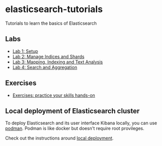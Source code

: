 # elasticsearch-tutorials

Tutorials to learn the basics of Elasticsearch

## Labs

- [Lab 1: Setup](/lab-1.md)
- [Lab 2: Manage Indices and Shards](/lab-2.md)
- [Lab 3: Mapping, Indexing and Text Analysis](/lab-3.md)
- [Lab 4: Search and Aggregation](/lab-4.md)

## Exercises

- [Exercises: practice your skills hands-on](/exercises.md)

## Local deployment of Elasticsearch cluster

To deploy Elasticsearch and its user interface Kibana locally, you can use [podman](https://podman.io/). Podman is like docker but doesn't require root provileges.

Check out the instructions around [local deployment](./podman-deployment/README.md).
